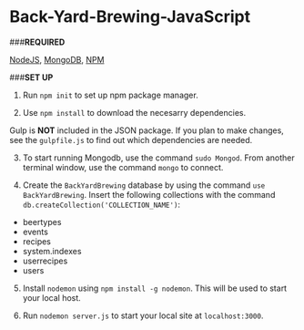 # Back-Yard-Brewing-JavaScript

###**REQUIRED**

[NodeJS](https://nodejs.org/en/), [MongoDB](https://www.mongodb.com), [NPM](https://www.npmjs.com)

###**SET UP**

1. Run `npm init` to set up npm package manager.

2. Use `npm install` to download the necesarry dependencies.

  Gulp is **NOT** included in the JSON package. If you plan to make changes, see the `gulpfile.js` to find out which dependencies are needed. 

3. To start running Mongodb, use the command `sudo Mongod`. From another terminal window, use the command `mongo` to connect.

4. Create the `BackYardBrewing` database by using the command `use BackYardBrewing`. Insert the following collections with the command `db.createCollection('COLLECTION_NAME')`:

  * beertypes
  * events
  * recipes
  * system.indexes
  * userrecipes
  * users

5. Install `nodemon` using `npm install -g nodemon`. This will be used to start your local host.

6. Run `nodemon server.js` to start your local site at `localhost:3000`.
